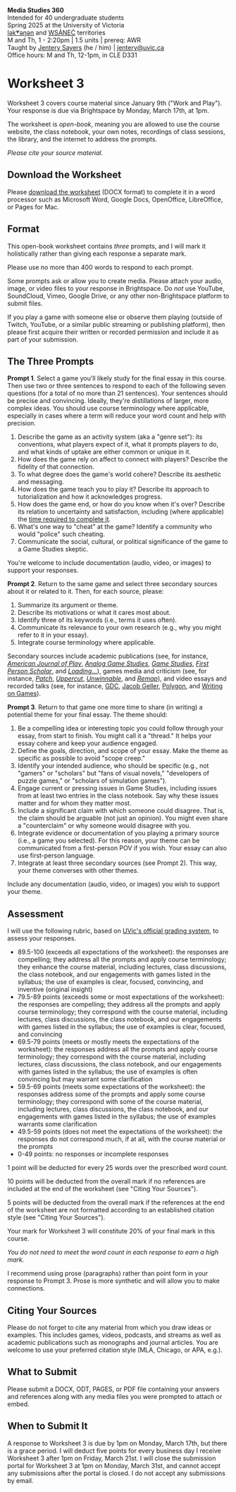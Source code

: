 **Media Studies 360**    
Intended for 40 undergraduate students     
Spring 2025 at the University of Victoria  
[lək̓ʷəŋən](https://www.songheesnation.ca/community/l-k-ng-n-traditional-territory) and [<u>W</u>SÁNEĆ](https://wsanec.com/) territories  
M and Th, 1 - 2:20pm | 1.5 units | prereq: AWR   
Taught by [Jentery Sayers](https://jntry.work/) (he / him) | [jentery@uvic.ca](mailto:jentery@uvic.ca)    
Office hours: M and Th, 12-1pm, in CLE D331    

# Worksheet 3

Worksheet 3 covers course material since January 9th ("Work and Play"). Your response is due via Brightspace by Monday, March 17th, at 1pm.

The worksheet is *open-book*, meaning you are allowed to use the course website, the class notebook, your own notes, recordings of class sessions, the library, and the internet to address the prompts.

*Please cite your source material.*

## Download the Worksheet 

Please [download the worksheet](mdia360v1Worksheet3.docx) (DOCX format) to complete it in a word processor such as Microsoft Word, Google Docs, OpenOffice, LibreOffice, or Pages for Mac.  

## Format

This open-book worksheet contains *three* prompts, and I will mark it holistically rather than giving each response a separate mark. 

Please use no more than 400 words to respond to each prompt. 

Some prompts ask or allow you to create media. Please attach your audio, image, or video files to your response in Brightspace. Do *not* use YouTube, SoundCloud, Vimeo, Google Drive, or any other non-Brightspace platform to submit files. 

If you play a game with someone else or observe them playing (outside of Twitch, YouTube, or a similar public streaming or publishing platform), then please first acquire their written or recorded permission and include it as part of your submission. 

## The Three Prompts 

**Prompt 1**. Select a game you'll likely study for the final essay in this course. Then use two or three sentences to respond to each of the following seven questions (for a total of no more than 21 sentences). Your sentences should be precise and convincing. Ideally, they're distillations of larger, more complex ideas. You should use course terminology where applicable, especially in cases where a term will reduce your word count and help with precision. 

1. Describe the game as an activity system (aka a "genre set"): its conventions, what players expect of it, what it prompts players to do, and what kinds of uptake are either common or unique in it.
2. How does the game rely on affect to connect with players? Describe the fidelity of that connection. 
3. To what degree does the game's world cohere? Describe its aesthetic and messaging. 
4. How does the game teach you to play it? Describe its approach to tutorialization and how it acknowledges progress. 
5. How does the game end, or how do you know when it's over? Describe its relation to uncertainty and satisfaction, including (where applicable) the [time required to complete it](https://howlongtobeat.com/). 
6. What's one way to "cheat" at the game? Identify a community who would "police" such cheating.
7. Communicate the social, cultural, or political significance of the game to a Game Studies skeptic. 

You're welcome to include documentation (audio, video, or images) to support your responses. 

**Prompt 2**. Return to the same game and select three secondary sources about it or related to it. Then, for each source, please: 

1. Summarize its argument or theme. 
2. Describe its motivations or what it cares most about. 
3. Identify three of its keywords (i.e., terms it uses often). 
4. Communicate its relevance to your own research (e.g., why you might refer to it in your essay). 
5. Integrate course terminology where applicable. 

Secondary sources include academic publications (see, for instance, [*American Journal of Play*](https://www.museumofplay.org/journalofplay/), [*Analog Game Studies*](https://analoggamestudies.org/), [*Game Studies*](http://gamestudies.org/2202), [*First Person Scholar*](https://www.firstpersonscholar.com/), and [*Loading...*](https://journals.sfu.ca/loading/index.php/loading)), games media and criticism (see, for instance, [*Patch*](https://patchmagazine.co.uk/), [*Uppercut*](https://uppercutcrit.com/), [*Unwinnable*](https://unwinnable.com/), and [*Remap*](https://remapradio.com/)), and video essays and recorded talks (see, for instance, [GDC](https://www.youtube.com/@Gdconf), [Jacob Geller](https://www.youtube.com/@JacobGeller), [Polygon](https://www.youtube.com/@polygon), and [Writing on Games](https://www.youtube.com/@WritingOnGames/videos)).

**Prompt 3**. Return to that game one more time to share (in writing) a potential theme for your final essay. The theme should:

1. Be a compelling idea or interesting topic you could follow through your essay, from start to finish. You might call it a "thread." It helps your essay cohere and keep your audience engaged. 
2. Define the goals, direction, and scope of your essay. Make the theme as specific as possible to avoid "scope creep."
3. Identify your intended audience, who should be specific (e.g., not "gamers" or "scholars" but "fans of visual novels," "developers of puzzle games," or "scholars of simulation games").
4. Engage current or pressing issues in Game Studies, including issues from at least two entries in the class notebook. Say why these issues matter and for whom they matter most. 
5. Include a significant claim with which someone could disagree. That is, the claim should be arguable (not just an opinion). You might even share a "counterclaim" or why someone would disagree with you. 
6. Integrate evidence or documentation of you playing a primary source (i.e., a game you selected). For this reason, your theme can be communicated from a first-person POV if you wish. Your essay can also use first-person language. 
7. Integrate at least three secondary sources (see Prompt 2). This way, your theme converses with other themes. 

Include any documentation (audio, video, or images) you wish to support your theme. 

## Assessment 

I will use the following rubric, based on [UVic's official grading system](https://www.uvic.ca/calendar/undergrad/index.php#/policy/S1AAgoGuV?bc=true&bcCurrent=14%20-%20Grading&bcGroup=Undergraduate%20Academic%20Regulations&bcItemType=policies), to assess your responses. 

* 89.5-100 (exceeds all expectations of the worksheet): the responses are compelling; they address all the prompts and apply course terminology; they enhance the course material, including lectures, class discussions, the class notebook, and our engagements with games listed in the syllabus; the use of examples is clear, focused, convincing, and inventive (original insight)
* 79.5-89 points (exceeds some or most expectations of the worksheet): the responses are compelling; they address all the prompts and apply course terminology; they correspond with the course material, including lectures, class discussions, the class notebook, and our engagements with games listed in the syllabus; the use of examples is clear, focused, and convincing 
* 69.5-79 points (meets or mostly meets the expectations of the worksheet): the responses address all the prompts and apply course terminology; they correspond with the course material, including lectures, class discussions, the class notebook, and our engagements with games listed in the syllabus; the use of examples is often convincing but may warrant some clarification
* 59.5-69 points (meets some expectations of the worksheet): the responses address some of the prompts and apply some course terminology; they correspond with some of the course material, including lectures, class discussions, the class notebook, and our engagements with games listed in the syllabus; the use of examples warrants some clarification
* 49.5-59 points (does not meet the expectations of the worksheet): the responses do not correspond much, if at all, with the course material or the prompts
* 0-49 points: no responses or incomplete responses 

1 point will be deducted for every 25 words over the prescribed word count. 

10 points will be deducted from the overall mark if no references are included at the end of the worksheet (see "Citing Your Sources").

5 points will be deducted from the overall mark if the references at the end of the worksheet are not formatted according to an established citation style (see "Citing Your Sources").

Your mark for Worksheet 3 will constitute 20% of your final mark in this course. 

*You do not need to meet the word count in each response to earn a high mark.* 

I recommend using prose (paragraphs) rather than point form in your response to Prompt 3. Prose is more synthetic and will allow you to make connections.

## Citing Your Sources 

Please do not forget to cite any material from which you draw ideas or examples. This includes games, videos, podcasts, and streams as well as academic publications such as monographs and journal articles. You are welcome to use your preferred citation style (MLA, Chicago, or APA, e.g.).  

## What to Submit 

Please submit a DOCX, ODT, PAGES, or PDF file containing your answers and references along with any media files you were prompted to attach or embed. 

## When to Submit It

A response to Worksheet 3 is due by 1pm on Monday, March 17th, but there is a grace period. I will deduct five points for every business day I receive Worksheet 3 after 1pm on Friday, March 21st. I will close the submission portal for Worksheet 3 at 1pm on Monday, March 31st, and cannot accept any submissions after the portal is closed. I do not accept any submissions by email.
